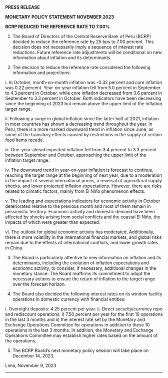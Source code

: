 **PRESS RELEASE**

**MONETARY POLICY STATEMENT NOVEMBER 2023**

**BCRP REDUCED THE REFERENCE RATE TO 7.00%**

1. The Board of Directors of the Central Reserve Bank of Peru (BCRP) decided to reduce the
reference rate by 25 bps to 7.00 percent. This decision does not necessarily imply a sequence
of interest rate reductions. Future reference rate adjustments will be conditional on new
information about inflation and its determinants.

2. The decision to reduce the reference rate considered the following information and projections:

i. In October, month-on-month inflation was -0.32 percent and core inflation was 0.22
percent. Year-on-year inflation fell from 5.0 percent in September to 4.3 percent in
October, while core inflation decreased from 3.6 percent in September to 3.3 percent in
October. Both indicators have been decreasing since the beginning of 2023 but remain
above the upper limit of the inflation target range.

ii. Following a surge in global inflation since the latter half of 2021, inflation in most
countries has shown a decreasing trend throughout the year. In Peru, there is a more
marked downward trend in inflation since June, as some of the transitory effects caused
by restrictions in the supply of certain food items recede.

iii. One-year-ahead expected inflation fell from 3.4 percent to 3.3 percent between
September and October, approaching the upper limit of the inflation target range.

iv. The downward trend in year-on-year inflation is forecast to continue, reaching the target
range at the beginning of next year, due to a moderation in the impact of several
international prices, a reversal of agricultural supply shocks, and lower projected inflation
expectations. However, there are risks related to climatic factors, mainly from El Niño
phenomenon effects.

v. The leading and expectations indicators for economic activity in October deteriorated
relative to the previous month and most of them remain in pessimistic territory.
Economic activity and domestic demand have been affected by shocks arising from
social conflicts and the coastal El Niño, the impacts of which were greater than
expected.

vi. The outlook for global economic activity has moderated. Additionally, there is more
volatility in the international financial markets, and global risks remain due to the effects
of international conflicts, and lower growth rates in China.

3. The Board is particularly attentive to new information on inflation and its determinants,
including the evolution of inflation expectations and economic activity, to consider, if necessary,
additional changes in the monetary stance. The Board reaffirms its commitment to adopt the
necessary actions to ensure the return of inflation to the target range over the forecast horizon.

4. The Board also decided the following interest rates on its window facility operations in domestic
currency with financial entities:

i. Overnight deposits: 4.25 percent per year.
ii. Direct security/currency repo and rediscount operations: i) 7.50 percent per year for the first
10 operations in the last 3 months and ii) the interest rate set by the Monetary and Exchange
Operations Committee for operations in addition to these 10 operations in the last 3 months.
In addition, the Monetary and Exchange Operations Committee may establish higher rates
based on the amount of the operations.

5. The BCRP Board’s next monetary policy session will take place on December 14, 2023.

Lima, November 9, 2023


-----

